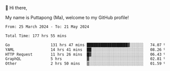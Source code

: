 👋 Hi there,

My name is Puttapong (Ma), welcome to my GitHub profile!

<!--START_SECTION:waka-->

```txt
From: 25 March 2024 - To: 21 May 2024

Total Time: 177 hrs 55 mins

Go                  131 hrs 47 mins ██████████████████▓░░░░░░   74.07 %
YAML                14 hrs 41 mins  ██░░░░░░░░░░░░░░░░░░░░░░░   08.26 %
HTTP Request        11 hrs 26 mins  █▓░░░░░░░░░░░░░░░░░░░░░░░   06.43 %
GraphQL             5 hrs           ▓░░░░░░░░░░░░░░░░░░░░░░░░   02.81 %
Other               2 hrs 50 mins   ▒░░░░░░░░░░░░░░░░░░░░░░░░   01.59 %
```

<!--END_SECTION:waka-->
